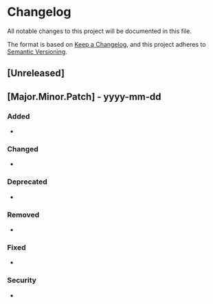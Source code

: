 
# Changelog

All notable changes to this project will be documented in this file.

The format is based on [Keep a Changelog](https://keepachangelog.com/en/1.0.0/),
and this project adheres to [Semantic Versioning](https://semver.org/spec/v2.0.0.html).


## [Unreleased]


## [Major.Minor.Patch] - yyyy-mm-dd

### Added
- 

### Changed
-

### Deprecated
-

### Removed
-

### Fixed
- 

### Security
- 
